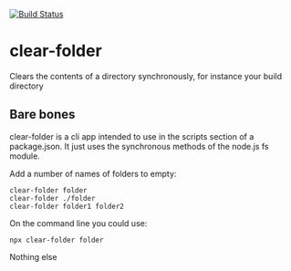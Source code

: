 [![Build Status](https://travis-ci.com/ovanderzee/clear-folder.svg?branch=master)](https://travis-ci.com/ovanderzee/clear-folder)

# clear-folder
Clears the contents of a directory synchronously, for instance your build directory

## Bare bones
clear-folder is a cli app intended to use in the scripts section of a package.json. 
It just uses the synchronous methods of the node.js fs module.

Add a number of names of folders to empty:

    clear-folder folder
    clear-folder ./folder
    clear-folder folder1 folder2

On the command line you could use:

	npx clear-folder folder

Nothing else
